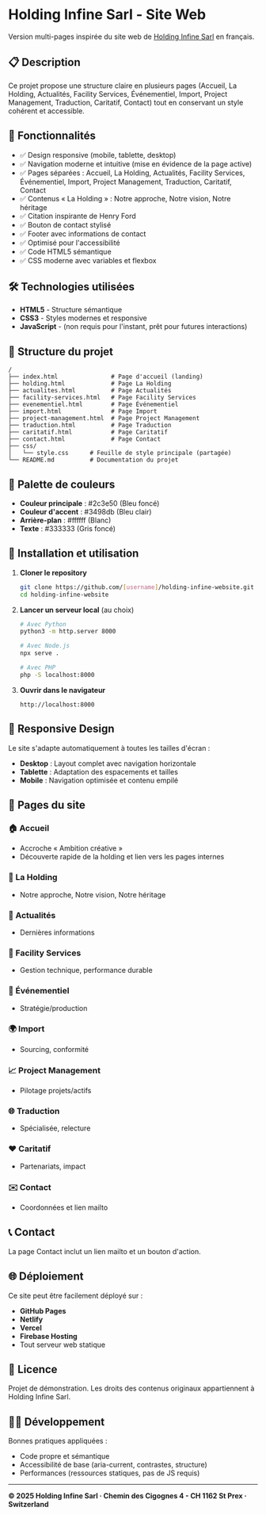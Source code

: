 # Holding Infine Sarl - Site Web

Version multi-pages inspirée du site web de [Holding Infine Sarl](https://holdinginfine.com/) en français.

## 📋 Description

Ce projet propose une structure claire en plusieurs pages (Accueil, La Holding, Actualités, Facility Services, Événementiel, Import, Project Management, Traduction, Caritatif, Contact) tout en conservant un style cohérent et accessible.

## 🚀 Fonctionnalités

- ✅ Design responsive (mobile, tablette, desktop)
- ✅ Navigation moderne et intuitive (mise en évidence de la page active)
- ✅ Pages séparées : Accueil, La Holding, Actualités, Facility Services, Événementiel, Import, Project Management, Traduction, Caritatif, Contact
- ✅ Contenus « La Holding » : Notre approche, Notre vision, Notre héritage
- ✅ Citation inspirante de Henry Ford
- ✅ Bouton de contact stylisé
- ✅ Footer avec informations de contact
- ✅ Optimisé pour l'accessibilité
- ✅ Code HTML5 sémantique
- ✅ CSS moderne avec variables et flexbox

## 🛠️ Technologies utilisées

- **HTML5** - Structure sémantique
- **CSS3** - Styles modernes et responsive
- **JavaScript** - (non requis pour l'instant, prêt pour futures interactions)

## 📁 Structure du projet

```
/
├── index.html               # Page d'accueil (landing)
├── holding.html             # Page La Holding
├── actualites.html          # Page Actualités
├── facility-services.html   # Page Facility Services
├── evenementiel.html        # Page Événementiel
├── import.html              # Page Import
├── project-management.html  # Page Project Management
├── traduction.html          # Page Traduction
├── caritatif.html           # Page Caritatif
├── contact.html             # Page Contact
├── css/
│   └── style.css      # Feuille de style principale (partagée)
└── README.md          # Documentation du projet
```

## 🎨 Palette de couleurs

- **Couleur principale** : #2c3e50 (Bleu foncé)
- **Couleur d'accent** : #3498db (Bleu clair)
- **Arrière-plan** : #ffffff (Blanc)
- **Texte** : #333333 (Gris foncé)

## 🚀 Installation et utilisation

1. **Cloner le repository**
   ```bash
   git clone https://github.com/[username]/holding-infine-website.git
   cd holding-infine-website
   ```

2. **Lancer un serveur local** (au choix)
   ```bash
   # Avec Python
   python3 -m http.server 8000
   
   # Avec Node.js
   npx serve .
   
   # Avec PHP
   php -S localhost:8000
   ```

3. **Ouvrir dans le navigateur**
   ```
   http://localhost:8000
   ```

## 📱 Responsive Design

Le site s'adapte automatiquement à toutes les tailles d'écran :

- **Desktop** : Layout complet avec navigation horizontale
- **Tablette** : Adaptation des espacements et tailles
- **Mobile** : Navigation optimisée et contenu empilé

## 🎯 Pages du site

### 🏠 Accueil
- Accroche « Ambition créative »
- Découverte rapide de la holding et lien vers les pages internes

### 🏢 La Holding
- Notre approche, Notre vision, Notre héritage

### 📰 Actualités
- Dernières informations

### 🏢 Facility Services
- Gestion technique, performance durable

### 🎉 Événementiel
- Stratégie/production

### 🌍 Import
- Sourcing, conformité

### 📈 Project Management
- Pilotage projets/actifs

### 🌐 Traduction
- Spécialisée, relecture

### ❤️ Caritatif
- Partenariats, impact

### ✉️ Contact
- Coordonnées et lien mailto

## 📞 Contact

La page Contact inclut un lien mailto et un bouton d'action.

## 🌐 Déploiement

Ce site peut être facilement déployé sur :

- **GitHub Pages**
- **Netlify**
- **Vercel**
- **Firebase Hosting**
- Tout serveur web statique

## 📄 Licence

Projet de démonstration. Les droits des contenus originaux appartiennent à Holding Infine Sarl.

## 👨‍💻 Développement

Bonnes pratiques appliquées :
- Code propre et sémantique
- Accessibilité de base (aria-current, contrastes, structure)
- Performances (ressources statiques, pas de JS requis)

---

**© 2025 Holding Infine Sarl · Chemin des Cigognes 4 - CH 1162 St Prex · Switzerland**
